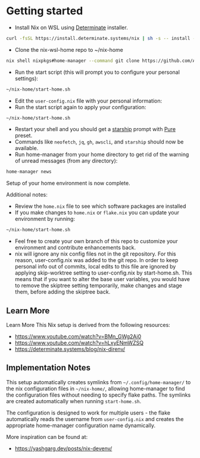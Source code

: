 # Getting started

* Install Nix on WSL using [Determinate](https://docs.determinate.systems/) installer.
```sh
curl -fsSL https://install.determinate.systems/nix | sh -s -- install --determinate
```

* Clone the nix-wsl-home repo to ~/nix-home

```sh
nix shell nixpkgs#home-manager --command git clone https://github.com/American-Forests/nix-wsl-home.git nix-home
```

* Run the start script (this will prompt you to configure your personal settings):
```sh
~/nix-home/start-home.sh
```

* Edit the `user-config.nix` file with your personal information:
* Run the start script again to apply your configuration:
```sh
~/nix-home/start-home.sh
```

* Restart your shell and you should get a [starship](https://starship.rs/) prompt with [Pure](https://starship.rs/presets/pure-preset#pure-preset) preset.
* Commands like `neofetch`, `jq`, `gh`, `awscli`, and `starship` should now be available.
* Run home-manager from your home directory to get rid of the warning of unread messages (from any directory):
```sh
home-manager news
```

Setup of your home environment is now complete.

Additional notes:
* Review the `home.nix` file to see which software packages are installed
* If you make changes to `home.nix` or `flake.nix` you can update your environment by running:
```sh
~/nix-home/start-home.sh
```
* Feel free to create your own branch of this repo to customize your environment and contribute enhancements back.
* nix will ignore any nix config files not in the git repository.  For this reason, user-config.nix was added to the git repo.  In order to keep personal info out of commits, local edits to this file are ignored by applying skip-worktree setting to user-config.nix by start-home.sh.  This means that if you want to alter the base user variables, you would have to remove the skiptree setting temporarily, make changes and stage them, before adding the skiptree back.

## Learn More

Learn More
This Nix setup is derived from the following resources:
- https://www.youtube.com/watch?v=BMn_GWg2Ai0
- https://www.youtube.com/watch?v=hLxyENmWZSQ
- https://determinate.systems/blog/nix-direnv/

## Implementation Notes

This setup automatically creates symlinks from `~/.config/home-manager/` to the nix configuration files in `~/nix-home/`, allowing home-manager to find the configuration files without needing to specify flake paths. The symlinks are created automatically when running `start-home.sh`.

The configuration is designed to work for multiple users - the flake automatically reads the username from `user-config.nix` and creates the appropriate home-manager configuration name dynamically.

More inspiration can be found at:
- https://yashgarg.dev/posts/nix-devenv/